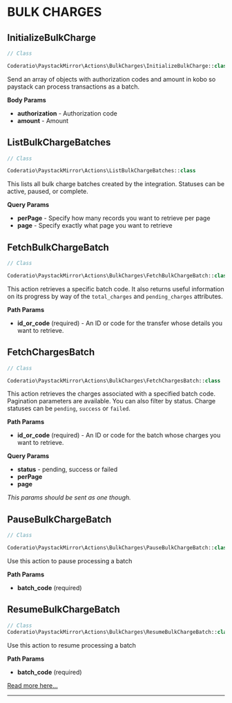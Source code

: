 # BULK CHARGES
## InitializeBulkCharge
```php
// Class

Coderatio\PaystackMirror\Actions\BulkCharges\InitializeBulkCharge::class

```
Send an array of objects with authorization codes and amount in kobo so paystack can process transactions as a batch.

**Body Params**
* **authorization** - Authorization code
* **amount** - Amount

## ListBulkChargeBatches
```php
// Class

Coderatio\PaystackMirror\Actions\ListBulkChargeBatches::class

```
This lists all bulk charge batches created by the integration. Statuses can be active, paused, or complete.

**Query Params**
* **perPage** - Specify how many records you want to retrieve per page
* **page** - Specify exactly what page you want to retrieve

## FetchBulkChargeBatch
```php
// Class

Coderatio\PaystackMirror\Actions\BulkCharges\FetchBulkChargeBatch::class

```
This action retrieves a specific batch code. It also returns useful information on its progress by way of the `total_charges` and `pending_charges` attributes.  

**Path Params**

* **id_or_code** (required) - An ID or code for the transfer whose details you want to retrieve.

## FetchChargesBatch
```php
// Class

Coderatio\PaystackMirror\Actions\BulkCharges\FetchChargesBatch::class

```
This action retrieves the charges associated with a specified batch code. Pagination parameters are available. You can also filter by status. Charge statuses can be `pending`, `success` or `failed`.

**Path Params**

* **id_or_code** (required) - An ID or code for the batch whose charges you want to retrieve.

**Query Params**

* **status** - pending, success or failed
* **perPage**
* **page**

_This params should be sent as one though._

## PauseBulkChargeBatch
```php
// Class

Coderatio\PaystackMirror\Actions\BulkCharges\PauseBulkChargeBatch::class

```
Use this action to pause processing a batch 

**Path Params**

* **batch_code** (required)

## ResumeBulkChargeBatch
```php
// Class 
Coderatio\PaystackMirror\Actions\BulkCharges\ResumeBulkChargeBatch::class

```
Use this action to resume processing a batch

**Path Params**

* **batch_code** (required)

[Read more here...](https://developers.paystack.co/v1.0/reference#initiate-bulk-charge)
___